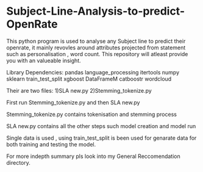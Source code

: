 # Subject-Line-Analysis-to-predict-OpenRate
This python program is used to analyse any Subject line to predict their openrate, it mainly revovles around attributes projected from statement such as personalisation , word count. This repository will atleast provide you with an valueable insight.

Library Dependencies:
pandas
language_processing
itertools
numpy
sklearn
train_test_split
xgboost
DataFrameM
catboostr
wordcloud

Their are two files:
1)SLA new.py
2)Stemming_tokenize.py

First run Stemming_tokenize.py and then SLA new.py

Stemming_tokenize.py contains tokenisation and stemming process

SLA new.py contains all the other steps such model creation and model run

Single data is used , using train_test_split is been used for genarate data for both training and testing the model.

For more indepth summary pls look into my General Reccomendation directory. 


